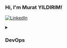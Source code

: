 ### Hi, I'm Murat YILDIRIM!

[![LinkedIn](https://img.shields.io/badge/LinkedIn-0a66c2?style=for-the-badge&logo=LinkedIn&logoColor=white)](https://www.linkedin.com/in/murat-yldrm)



<details>
<summary>


### DevOps
</summary>

Repository    | Url 
------------- |:-------------:|
[test] | [Link](https://github.com/mratyldrm/test)
</details>
